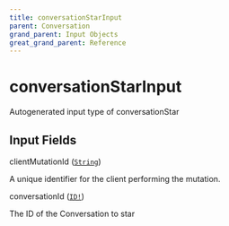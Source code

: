 ```yaml
---
title: conversationStarInput
parent: Conversation
grand_parent: Input Objects
great_grand_parent: Reference
---
```


<h1>conversationStarInput</h1>

Autogenerated input type of conversationStar

<h2>Input Fields</h2>

<div class="field-entry ">
  <span id="client_mutation_id" class="field-name anchored">clientMutationId (<code><a href="/docs/reference/scalar/string">String</a></code>)</span>

  <div class="description-wrapper">
   <p>A unique identifier for the client performing the mutation.</p>

  </div>
</div>

<div class="field-entry ">
  <span id="conversation_id" class="field-name anchored">conversationId (<code><a href="/docs/reference/scalar/id">ID!</a></code>)</span>

  <div class="description-wrapper">
   <p>The ID of the Conversation to star</p>

  </div>
</div>


